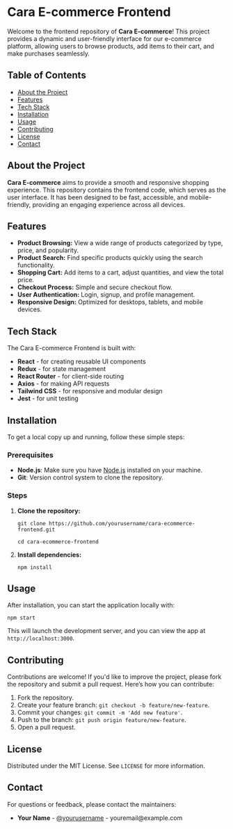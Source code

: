 <h1>Cara E-commerce Frontend</h1>

<p>Welcome to the frontend repository of <strong>Cara E-commerce</strong>! This project provides a dynamic and user-friendly interface for our e-commerce platform, allowing users to browse products, add items to their cart, and make purchases seamlessly.</p>

<h2>Table of Contents</h2>
<ul>
    <li><a href="#about-the-project">About the Project</a></li>
    <li><a href="#features">Features</a></li>
    <li><a href="#tech-stack">Tech Stack</a></li>
    <li><a href="#installation">Installation</a></li>
    <li><a href="#usage">Usage</a></li>
    <li><a href="#contributing">Contributing</a></li>
    <li><a href="#license">License</a></li>
    <li><a href="#contact">Contact</a></li>
</ul>

<h2 id="about-the-project">About the Project</h2>
<p><strong>Cara E-commerce</strong> aims to provide a smooth and responsive shopping experience. This repository contains the frontend code, which serves as the user interface. It has been designed to be fast, accessible, and mobile-friendly, providing an engaging experience across all devices.</p>

<h2 id="features">Features</h2>
<ul>
    <li><strong>Product Browsing:</strong> View a wide range of products categorized by type, price, and popularity.</li>
    <li><strong>Product Search:</strong> Find specific products quickly using the search functionality.</li>
    <li><strong>Shopping Cart:</strong> Add items to a cart, adjust quantities, and view the total price.</li>
    <li><strong>Checkout Process:</strong> Simple and secure checkout flow.</li>
    <li><strong>User Authentication:</strong> Login, signup, and profile management.</li>
    <li><strong>Responsive Design:</strong> Optimized for desktops, tablets, and mobile devices.</li>
</ul>

<h2 id="tech-stack">Tech Stack</h2>
<p>The Cara E-commerce Frontend is built with:</p>
<ul>
    <li><strong>React</strong> - for creating reusable UI components</li>
    <li><strong>Redux</strong> - for state management</li>
    <li><strong>React Router</strong> - for client-side routing</li>
    <li><strong>Axios</strong> - for making API requests</li>
    <li><strong>Tailwind CSS</strong> - for responsive and modular design</li>
    <li><strong>Jest</strong> - for unit testing</li>
</ul>

<h2 id="installation">Installation</h2>
<p>To get a local copy up and running, follow these simple steps:</p>

<h3>Prerequisites</h3>
<ul>
    <li><strong>Node.js</strong>: Make sure you have <a href="https://nodejs.org/">Node.js</a> installed on your machine.</li>
    <li><strong>Git</strong>: Version control system to clone the repository.</li>
</ul>

<h3>Steps</h3>
<ol>
    <li><strong>Clone the repository:</strong>
        <pre><code>git clone https://github.com/yourusername/cara-ecommerce-frontend.git</code></pre>
        <pre><code>cd cara-ecommerce-frontend</code></pre>
    </li>
    <li><strong>Install dependencies:</strong>
        <pre><code>npm install</code></pre>
    </li>
</ol>

<h2 id="usage">Usage</h2>
<p>After installation, you can start the application locally with:</p>
<pre><code>npm start</code></pre>
<p>This will launch the development server, and you can view the app at <code>http://localhost:3000</code>.</p>

<h2 id="contributing">Contributing</h2>
<p>Contributions are welcome! If you'd like to improve the project, please fork the repository and submit a pull request. Here’s how you can contribute:</p>
<ol>
    <li>Fork the repository.</li>
    <li>Create your feature branch: <code>git checkout -b feature/new-feature</code>.</li>
    <li>Commit your changes: <code>git commit -m 'Add new feature'</code>.</li>
    <li>Push to the branch: <code>git push origin feature/new-feature</code>.</li>
    <li>Open a pull request.</li>
</ol>

<h2 id="license">License</h2>
<p>Distributed under the MIT License. See <code>LICENSE</code> for more information.</p>

<h2 id="contact">Contact</h2>
<p>For questions or feedback, please contact the maintainers:</p>
<ul>
    <li><strong>Your Name</strong> - <a href="https://github.com/yourusername">@yourusername</a> - youremail@example.com</li>
</ul>
